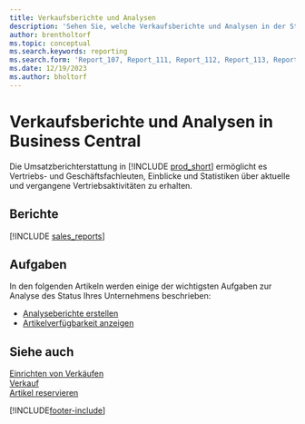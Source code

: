 ```yaml
---
title: Verkaufsberichte und Analysen
description: 'Sehen Sie, welche Verkaufsberichte und Analysen in der Standardversion von Business Central verfügbar sind, damit Sie Ihr Unternehmen im Auge behalten können.'
author: brentholtorf
ms.topic: conceptual
ms.search.keywords: reporting
ms.search.form: 'Report_107, Report_111, Report_112, Report_113, Report_119, Report_121, Report_129, Report_209, Report_708, Report_713, Report_718, Report_813, Report_7313'
ms.date: 12/19/2023
ms.author: bholtorf
---
```

# Verkaufsberichte und Analysen in Business Central

Die Umsatzberichterstattung in [!INCLUDE [prod_short](includes/prod_short.md)] ermöglicht es Vertriebs- und Geschäftsfachleuten, Einblicke und Statistiken über aktuelle und vergangene Vertriebsaktivitäten zu erhalten.  

## Berichte
[!INCLUDE [sales_reports](includes/sales-reports-include.md)]

## Aufgaben

In den folgenden Artikeln werden einige der wichtigsten Aufgaben zur Analyse des Status Ihres Unternehmens beschrieben:

* [Analyseberichte erstellen](bi-how-create-analysis-views-reports.md)  
* [Artikelverfügbarkeit anzeigen](inventory-how-availability-overview.md)


## Siehe auch

[Einrichten von Verkäufen](sales-setup-sales.md)  
[Verkauf](sales-manage-sales.md)  
[Artikel reservieren](inventory-how-to-reserve-items.md)

[!INCLUDE[footer-include](includes/footer-banner.md)]
